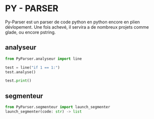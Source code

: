 # PY - PARSER

Py-Parser est un parser de code python en python encore en plien dévlopement.
Une fois achevé, il servira a de nombreux projets comme glade, ou encore pstring.

## analyseur

```py	
from PyParser.analyseur import line

test = line("if 1 == 1:")
test.analyse()

test.print()
```

## segmenteur

```py
from PyParser.segmenteur import launch_segmenter
launch_segmenter(code: str) -> list
```